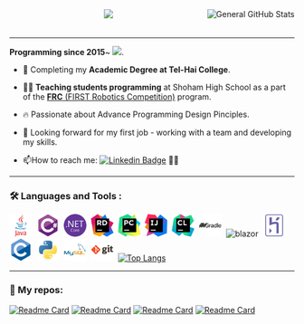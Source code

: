 <div id="header" align="center">
<img alt="General GitHub Stats" src="https://github-readme-stats-sigma-five.vercel.app/api?username=nimrod46&show_icons=true&theme=merko&hide=contribs" align="right" />
  
  <img src="https://media.giphy.com/media/vzO0Vc8b2VBLi/giphy.gif" width="220"/>
</div>




<!--

<div id="badges" align="center">
  <a href="https://www.linkedin.com/in/nimrod-m-b308b4122">
    <img src="https://img.shields.io/badge/LinkedIn-blue?style=for-the-badge&logo=linkedin&logoColor=white" alt="LinkedIn Badge"/>
  </a>
</div>
-->


<div id="counter" align="center">
  <img src="https://komarev.com/ghpvc/?username=nimrod46&style=flat-square&color=blue" alt=""/>
</div>


---
**Programming since 2015**~ <img src="https://media.giphy.com/media/WUlplcMpOCEmTGBtBW/giphy.gif" width="30">.

- 🔭 Completing my **Academic Degree at Tel-Hai College**.

- 👨‍🏫 **Teaching students programming** at Shoham High School as a part of the [**FRC** (FIRST Robotics Competition)](https://www.firstinspires.org/robotics/frc) program.

- 🔥 Passionate about Advance Programming Design Pinciples.

- 🚀 Looking forward for my first job - working with a team and developing my skills.

- :mailbox:How to reach me: [![Linkedin Badge](https://img.shields.io/badge/-LinkedIn-blue?style=flat&logo=Linkedin&logoColor=white)](https://www.linkedin.com/in/nimrod-m-b308b4122)
:man_technologist:

---

### :hammer_and_wrench: Languages and Tools :
<p align="center">
  
  <img src="https://github.com/devicons/devicon/blob/master/icons/java/java-original-wordmark.svg" title="Java" alt="Java" width="40" height="40"/>&nbsp;
  <img src="https://github.com/devicons/devicon/blob/master/icons/csharp/csharp-original.svg" title="Csharp" alt="C#" width="40" height="40"/>&nbsp;
  <img src="https://github.com/devicons/devicon/blob/master/icons/dotnetcore/dotnetcore-original.svg" title="dotnetcore" alt="dotnetcore" width="40" height="40"/>&nbsp;
  <img src="https://github.com/Kek5chen/devicon/blob/develop/icons/rider/rider-original.svg" title="rider" alt="rider" width="40" height="40"/>&nbsp;
  <img src="https://github.com/Kek5chen/devicon/blob/jetbrains-icons/icons/pycharm/pycharm-original.svg" title="pycharm" alt="pycharm" width="40" height="40"/>&nbsp;
  <img src="https://github.com/Kek5chen/devicon/blob/jetbrains-icons/icons/intellij/intellij-original.svg" title="intellij" alt="intellij" width="40" height="40"/>&nbsp;
  <img src="https://github.com/Kek5chen/devicon/blob/develop/icons/clion/clion-original.svg" title="clion" alt="clion" width="40" height="40"/>&nbsp;
  <img src="https://github.com/devicons/devicon/blob/master/icons/gradle/gradle-plain-wordmark.svg" title="gradle" alt="gradle" width="40" height="40"/>&nbsp;
  <img src="https://user-images.githubusercontent.com/58300181/118833035-09ee3a00-b8b9-11eb-95de-ee6e69e2f510.png" title="blazor" alt="blazor" width="40" height="40"/>&nbsp;
  <img src="https://github.com/devicons/devicon/blob/develop/icons/heroku/heroku-original.svg" title="heroku" alt="heroku" width="40" height="40"/>&nbsp;
  <img src="https://github.com/devicons/devicon/blob/master/icons/c/c-original.svg" title="c" alt="c" width="40" height="40"/>&nbsp;
  <img src="https://github.com/devicons/devicon/blob/master/icons/python/python-original.svg" title="python" alt="python" width="40" height="40"/>&nbsp;
  <img src="https://github.com/devicons/devicon/blob/master/icons/mysql/mysql-original-wordmark.svg" title="MySQL" alt="MySQL" width="40" height="40"/>&nbsp;
  <img src="https://github.com/devicons/devicon/blob/master/icons/git/git-original-wordmark.svg" title="Git" alt="Git" width="40" height="40"/>&nbsp;
  [![Top Langs](https://github-readme-stats-sigma-five.vercel.app/api/top-langs/?username=nimrod46&layout=compact&theme=vision-friendly-dark&langs_count=4)](https://github.com/anuraghazra/github-readme-stats) 
  
  
</p>



<!--

[![GitHub Streak](http://github-readme-streak-stats.herokuapp.com?user=nimrod46&theme=dark&date_format=j%20M%5B%20Y%5D)](https://git.io/streak-stats)
-->



---
### 💼 My repos:
[![Readme Card](https://github-readme-stats-sigma-five.vercel.app/api/pin/?username=OnyxTronix2231&repo=OnyxTronix-Scout-Application&theme=synthwave)](https://github.com/OnyxTronix2231/OnyxTronix-Scout-Application)
[![Readme Card](https://github-readme-stats-sigma-five.vercel.app/api/pin/?username=nimrod46&repo=Data-Structures-and-Algorithms&theme=synthwave)](https://github.com/nimrod46/Data-Structures-and-Algorithms)
[![Readme Card](https://github-readme-stats-sigma-five.vercel.app/api/pin/?username=nimrod46&repo=NetworkBehavior&theme=synthwave)](https://github.com/nimrod46/NetworkBehavior)
[![Readme Card](https://github-readme-stats-sigma-five.vercel.app/api/pin/?username=nimrod46&repo=RPGMultiplayerGame&theme=synthwave)](https://github.com/nimrod46/RPGMultiplayerGame)




<!--
**nimrod46/nimrod46** is a ✨ _special_ ✨ repository because its `README.md` (this file) appears on your GitHub profile.

Here are some ideas to get you started:

- 🔭 I’m currently working on ...
- 🌱 I’m currently learning ...
- 👯 I’m looking to collaborate on ...
- 🤔 I’m looking for help with ...
- 💬 Ask me about ...
- 📫 How to reach me: ...
- 😄 Pronouns: ...
- ⚡ Fun fact: ...
-->
